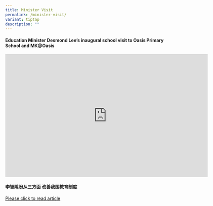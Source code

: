 ```yaml
---
title: Minister Visit
permalink: /minister-visit/
variant: tiptap
description: ""
---
```

<h4><strong>Education Minister Desmond Lee’s inaugural school visit to Oasis Primary School and MK@Oasis</strong></h4>
<div class="iframe-wrapper">
<iframe height="389" width="640" allowfullscreen="true" frameborder="0" src="https://docs.google.com/presentation/d/e/2PACX-1vRBNssgOJDqnqu9O7RGe5t8hJz8u40N_EFnec2xdhAeH9_sKYYgrOKQwwJ88vntQGJPzEMWGZKKvc0O/pubembed?start=true&amp;loop=true&amp;delayms=3000"></iframe>
</div>
<h4><strong>李智陞盼从三方面 改善我国教育制度</strong></h4>
<p><a href="https://www.8world.com/singapore/desmond-lees-first-school-visit-as-minister-of-education-2840181" rel="noopener nofollow" target="_blank">Please click to read article</a>
</p>